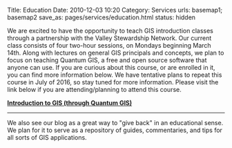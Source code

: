 Title: Education
Date: 2010-12-03 10:20
Category: Services
urls: basemap1; basemap2
save_as: pages/services/education.html
status: hidden

We are excited to have the opportunity to teach GIS introduction classes through a partnership with the Valley Stewardship Network. Our current class consists of four two-hour sessions, on Mondays beginning March 14th. Along with lectures on general GIS principals and concepts, we plan to focus on teaching Quantum GIS, a free and open source software that anyone can use. If you are curious about this course, or are enrolled in it, you can find more information below. We have tentative plans to repeat this course in July of 2016, so stay tuned for more information. Please visit the link below if you are attending/planning to attend this course.

**[Introduction to GIS (through Quantum GIS)](/pages/introduction-to-gis.html)**

------------

We also see our blog as a great way to "give back" in an educational sense. We plan for it to serve as a repository of guides, commentaries, and tips for all sorts of GIS applications.
